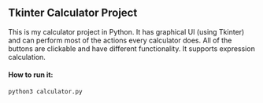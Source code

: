 ## Tkinter Calculator Project  

This is my calculator project in Python. It has graphical UI (using Tkinter) and can perform most of the actions every calculator does. All of the buttons are clickable and have different functionality. It supports expression calculation.



#### How to run it:
```console
python3 calculator.py
```
